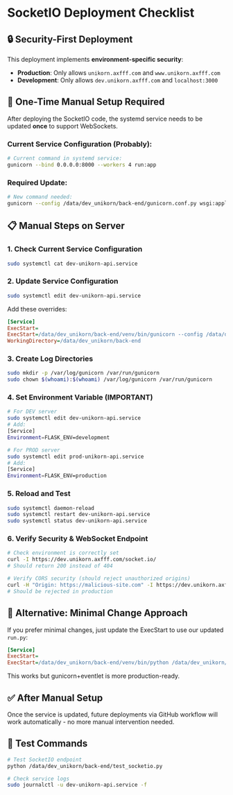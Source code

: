 # SocketIO Deployment Checklist

## 🔒 Security-First Deployment

This deployment implements **environment-specific security**:
- **Production**: Only allows `unikorn.axfff.com` and `www.unikorn.axfff.com`
- **Development**: Only allows `dev.unikorn.axfff.com` and `localhost:3000`

## 🚨 One-Time Manual Setup Required

After deploying the SocketIO code, the systemd service needs to be updated **once** to support WebSockets.

### Current Service Configuration (Probably):
```bash
# Current command in systemd service:
gunicorn --bind 0.0.0.0:8000 --workers 4 run:app
```

### Required Update:
```bash
# New command needed:
gunicorn --config /data/dev_unikorn/back-end/gunicorn.conf.py wsgi:application
```

## 📋 Manual Steps on Server

### 1. Check Current Service Configuration
```bash
sudo systemctl cat dev-unikorn-api.service
```

### 2. Update Service Configuration  
```bash
sudo systemctl edit dev-unikorn-api.service
```

Add these overrides:
```ini
[Service]
ExecStart=
ExecStart=/data/dev_unikorn/back-end/venv/bin/gunicorn --config /data/dev_unikorn/back-end/gunicorn.conf.py wsgi:application
WorkingDirectory=/data/dev_unikorn/back-end
```

### 3. Create Log Directories
```bash
sudo mkdir -p /var/log/gunicorn /var/run/gunicorn
sudo chown $(whoami):$(whoami) /var/log/gunicorn /var/run/gunicorn
```

### 4. Set Environment Variable (IMPORTANT)
```bash
# For DEV server
sudo systemctl edit dev-unikorn-api.service
# Add:
[Service]
Environment=FLASK_ENV=development

# For PROD server  
sudo systemctl edit prod-unikorn-api.service
# Add:
[Service]
Environment=FLASK_ENV=production
```

### 5. Reload and Test
```bash
sudo systemctl daemon-reload
sudo systemctl restart dev-unikorn-api.service
sudo systemctl status dev-unikorn-api.service
```

### 6. Verify Security & WebSocket Endpoint
```bash
# Check environment is correctly set
curl -I https://dev.unikorn.axfff.com/socket.io/
# Should return 200 instead of 404

# Verify CORS security (should reject unauthorized origins)
curl -H "Origin: https://malicious-site.com" -I https://dev.unikorn.axfff.com/api/analytics/hot-posts
# Should be rejected in production
```

## 🔄 Alternative: Minimal Change Approach

If you prefer minimal changes, just update the ExecStart to use our updated `run.py`:

```ini
[Service]
ExecStart=
ExecStart=/data/dev_unikorn/back-end/venv/bin/python /data/dev_unikorn/back-end/run.py
```

This works but gunicorn+eventlet is more production-ready.

## ✅ After Manual Setup

Once the service is updated, future deployments via GitHub workflow will work automatically - no more manual intervention needed.

## 🧪 Test Commands

```bash
# Test SocketIO endpoint
python /data/dev_unikorn/back-end/test_socketio.py

# Check service logs
sudo journalctl -u dev-unikorn-api.service -f
```